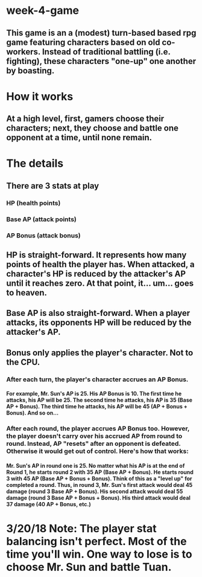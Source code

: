 # week-4-game
## This game is an a (modest) turn-based based rpg game featuring characters based on old co-workers. Instead of traditional battling (i.e. fighting), these characters "one-up" one another by boasting.

# How it works
## At a high level, first, gamers choose their characters; next, they choose and battle one opponent at a time, until none remain.

# The details
## There are 3 stats at play
### HP (health points)
### Base AP (attack points)
### AP Bonus (attack bonus)

## HP is straight-forward. It represents how many points of health the player has. When attacked, a character's HP is reduced by the attacker's AP until it reaches zero. At that point, it... um... goes to heaven.

## Base AP is also straight-forward. When a player attacks, its opponents HP will be reduced by the attacker's AP.

## Bonus only applies the player's character. Not to the CPU.
### After each turn, the player's character accrues an AP Bonus.
#### For example, Mr. Sun's AP is 25. His AP Bonus is 10. The first time he attacks, his AP will be 25. The second time he attacks, his AP is 35 (Base AP + Bonus). The third time he attacks, his AP will be 45 (AP + Bonus + Bonus). And so on...
### After each round, the player accrues AP Bonus too. However, the player doesn't carry over his accrued AP from round to round. Instead, AP "resets" after an opponent is defeated. Otherwise it would get out of control. Here's how that works:
#### Mr. Sun's AP in round one is 25. No matter what his AP is at the end of Round 1, he starts round 2 with 35 AP (Base AP + Bonus). He starts round 3 with 45 AP (Base AP + Bonus + Bonus). Think of this as a "level up" for completed a round. Thus, in round 3, Mr. Sun's first attack would deal 45 damage (round 3 Base AP + Bonus). His second attack would deal 55 damage (round 3 Base AP + Bonus + Bonus). His third attack would deal 37 damage (40 AP + Bonus, etc.)

# 3/20/18 Note: The player stat balancing isn't perfect. Most of the time you'll win. One way to lose is to choose Mr. Sun and battle Tuan.
